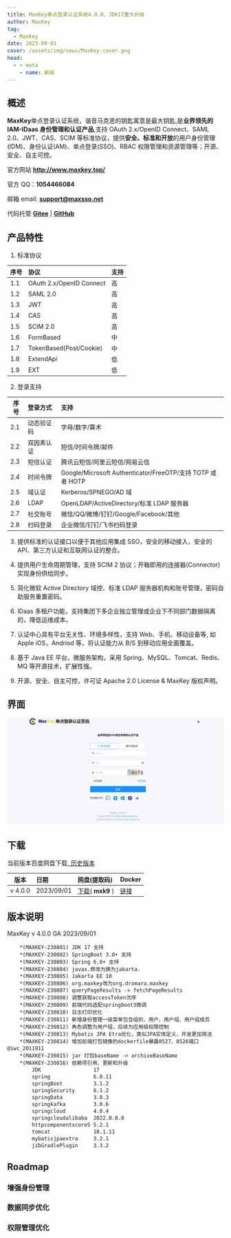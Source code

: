 ```yaml
---
title: MaxKey单点登录认证系统4.0.0，JDK17重大升级
author: MaxKey
tag:
  - MaxKey
date: 2023-09-01
cover: /assets/img/news/MaxKey-cover.png
head:
  - - meta
    - name: 新闻
---
```


## 概述

<b>MaxKey</b>单点登录认证系统，谐音马克思的钥匙寓意是最大钥匙,是<b>业界领先的 IAM-IDaas 身份管理和认证产品</b>,支持 OAuth 2.x/OpenID Connect、SAML 2.0、JWT、CAS、SCIM 等标准协议，提供<b>安全、标准和开放</b>的用户身份管理(IDM)、身份认证(AM)、单点登录(SSO)、RBAC 权限管理和资源管理等；开源、安全、自主可控。

官方网站 <a href="http://www.maxkey.top/" target="_blank"><b>http://www.maxkey.top/</b></a>

官方 QQ：<b>1054466084</b>

邮箱 email: <b>support@maxsso.net</b>

代码托管 <a href="https://gitee.com/dromara/MaxKey" target="_blank"><b>Gitee</b></a> | <a href="https://github.com/dromara/MaxKey" target="_blank"><b>GitHub</b></a>

## 产品特性

1. 标准协议

| 序号 | 协议                     | 支持 |
| ---- | :----------------------- | :--- |
| 1.1  | OAuth 2.x/OpenID Connect | 高   |
| 1.2  | SAML 2.0                 | 高   |
| 1.3  | JWT                      | 高   |
| 1.4  | CAS                      | 高   |
| 1.5  | SCIM 2.0                 | 高   |
| 1.6  | FormBased                | 中   |
| 1.7  | TokenBased(Post/Cookie)  | 中   |
| 1.8  | ExtendApi                | 低   |
| 1.9  | EXT                      | 低   |

2. 登录支持

| 序号 | 登录方式   | 支持                                                       |
| ---- | :--------- | :--------------------------------------------------------- |
| 2.1  | 动态验证码 | 字母/数字/算术                                             |
| 2.2  | 双因素认证 | 短信/时间令牌/邮件                                         |
| 2.3  | 短信认证   | 腾讯云短信/阿里云短信/网易云信                             |
| 2.4  | 时间令牌   | Google/Microsoft Authenticator/FreeOTP/支持 TOTP 或者 HOTP |
| 2.5  | 域认证     | Kerberos/SPNEGO/AD 域                                      |
| 2.6  | LDAP       | OpenLDAP/ActiveDirectory/标准 LDAP 服务器                  |
| 2.7  | 社交账号   | 微信/QQ/微博/钉钉/Google/Facebook/其他                     |
| 2.8  | 扫码登录   | 企业微信/钉钉/飞书扫码登录                                 |

3. 提供标准的认证接口以便于其他应用集成 SSO，安全的移动接入，安全的 API、第三方认证和互联网认证的整合。

4. 提供用户生命周期管理，支持 SCIM 2 协议；开箱即用的连接器(Connector)实现身份供给同步。

5. 简化微软 Active Directory 域控、标准 LDAP 服务器机构和账号管理，密码自助服务重置密码。

6. IDaas 多租户功能，支持集团下多企业独立管理或企业下不同部门数据隔离的，降低运维成本。

7. 认证中心具有平台无关性、环境多样性，支持 Web、手机、移动设备等, 如 Apple iOS，Andriod 等，将认证能力从 B/S 到移动应用全面覆盖。

8. 基于 Java EE 平台，微服务架构，采用 Spring、MySQL、Tomcat、Redis、MQ 等开源技术，扩展性强。

9. 开源、安全、自主可控，许可证 Apache 2.0 License & MaxKey 版权声明。

## 界面

![](/assets/img/news/MaxKey-4.0.2.png)

## 下载

当前版本百度网盘下载,<a href="http://www.//maxkey.top/zh/about/download.html" target="_blank"> 历史版本</a>

| 版本    | 日期       | 网盘(提取码)                                                                                   | Docker                                                                |
| ------- | :--------- | :--------------------------------------------------------------------------------------------- | :-------------------------------------------------------------------- |
| v 4.0.0 | 2023/09/01 | <a href="https://pan.baidu.com/s/1ld8DlBrgO65ecPoqEH9Irw" target="_blank">下载</a>( **mxk9** ) | <a href="https://hub.docker.com/u/maxkeytop" target="_blank">链接</a> |

## 版本说明

MaxKey v 4.0.0 GA 2023/09/01

```
    *(MAXKEY-230801) JDK 17 支持
    *(MAXKEY-230802) SpringBoot 3.0+ 支持
    *(MAXKEY-230803) Spring 6.0+ 支持
    *(MAXKEY-230804) javax.修改为换为jakarta.
    *(MAXKEY-230805) Jakarta EE 10
    *(MAXKEY-230806) org.maxkey改为org.dromara.maxkey
    *(MAXKEY-230807) queryPageResults -> fetchPageResults
    *(MAXKEY-230808) 调整获取accessToken次序
    *(MAXKEY-230809) 前端代码适配springboot3微调
    *(MAXKEY-230810) 日志打印优化
    *(MAXKEY-230811) 新增身份管理一级菜单包含组织、用户、用户组、用户组成员
    *(MAXKEY-230812) 角色调整为用户组，后续为应用级权限控制
    *(MAXKEY-230813) Mybatis JPA Etra优化，类似JPA实体定义，开发更加简洁
    *(MAXKEY-230814) 增加前端打包镜像的dockerfile暴露8527、8526端口 @iwc_2011911
    *(MAXKEY-230815) jar 打包baseName -> archiveBaseName
    *(MAXKEY-230816) 依赖项引用、更新和升级
        JDK                 17
        spring              6.0.11
        springBoot          3.1.2
        springSecurity      6.1.2
        springData          3.0.3
        springkafka         3.0.6
        springcloud         4.0.4
        springcloudalibaba  2022.0.0.0
        httpcomponentscore5 5.2.1
        tomcat              10.1.11
        mybatisjpaextra     3.2.1
        jibGradlePlugin     3.3.2
```

## Roadmap

### 增强身份管理

### 数据同步优化

### 权限管理优化
